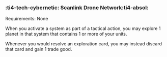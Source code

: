 ### :ti4-tech-cybernetic: **Scanlink Drone Network**:ti4-absol:

Requirements: None

When you activate a system as part of a tactical action, you may explore 1 planet in that system that contains 1 or more of your units.

Whenever you would resolve an exploration card, you may instead discard that card and gain 1 trade good.
